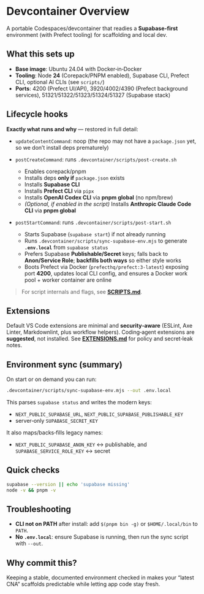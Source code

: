 # Devcontainer Overview

A portable Codespaces/devcontainer that readies a **Supabase-first** environment (with Prefect tooling) for scaffolding and local dev.

## What this sets up

* **Base image**: Ubuntu 24.04 with Docker‑in‑Docker
* **Tooling**: Node **24** (Corepack/PNPM enabled), Supabase CLI, Prefect CLI, optional AI CLIs (see `scripts/`)
* **Ports**: 4200 (Prefect UI/API), 3920/4002/4390 (Prefect background services), 51321/51322/51323/51324/51327 (Supabase stack)

## Lifecycle hooks

**Exactly what runs and why** — restored in full detail:

* `updateContentCommand`: noop (the repo may not have a `package.json` yet, so we don’t install deps prematurely)
* `postCreateCommand`: runs `.devcontainer/scripts/post-create.sh`

  * Enables corepack/pnpm
  * Installs deps **only if** `package.json` exists
  * Installs **Supabase CLI**
  * Installs **Prefect CLI** via `pipx`
  * Installs **OpenAI Codex CLI** via **pnpm global** (no npm/brew)
  * *(Optional, if enabled in the script)* Installs **Anthropic Claude Code CLI** via **pnpm global**

* `postStartCommand`: runs `.devcontainer/scripts/post-start.sh`

  * Starts Supabase (`supabase start`) if not already running
  * Runs `.devcontainer/scripts/sync-supabase-env.mjs` to generate **`.env.local`** from `supabase status`
  * Prefers Supabase **Publishable/Secret** keys; falls back to **Anon/Service Role**; **backfills both ways** so either style works
  * Boots Prefect via Docker (`prefecthq/prefect:3-latest`) exposing port **4200**, updates local CLI config, and ensures a Docker work pool + worker container are online

> For script internals and flags, see **[SCRIPTS.md](./SCRIPTS.md)**.

## Extensions

Default VS Code extensions are minimal and **security‑aware** (ESLint, Axe Linter, Markdownlint, plus workflow helpers). Coding‑agent extensions are **suggested**, not installed. See **[EXTENSIONS.md](./EXTENSIONS.md)** for policy and secret‑leak notes.

## Environment sync (summary)

On start or on demand you can run:

```bash
.devcontainer/scripts/sync-supabase-env.mjs --out .env.local
```

This parses `supabase status` and writes the modern keys:

* `NEXT_PUBLIC_SUPABASE_URL`, `NEXT_PUBLIC_SUPABASE_PUBLISHABLE_KEY`
* server‑only `SUPABASE_SECRET_KEY`

It also maps/backs‑fills legacy names:

* `NEXT_PUBLIC_SUPABASE_ANON_KEY` ↔ publishable, and `SUPABASE_SERVICE_ROLE_KEY` ↔ secret

## Quick checks

```bash
supabase --version || echo 'supabase missing'
node -v && pnpm -v
```

## Troubleshooting

* **CLI not on PATH** after install: add `$(pnpm bin -g)` or `$HOME/.local/bin` to `PATH`.
* **No `.env.local`**: ensure Supabase is running, then run the sync script with `--out`.

## Why commit this?

Keeping a stable, documented environment checked in makes your “latest CNA” scaffolds predictable while letting app code stay fresh.
